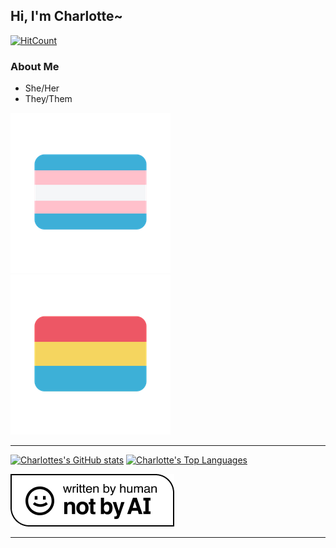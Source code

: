 ## Hi, I'm Charlotte~

  [![HitCount](https://hits.dwyl.com/charlottecross1998/charlottecross1998.svg?style=flat-square)](http://hits.dwyl.com/charlottecross1998/charlottecross1998)

### About Me

* She/Her
* They/Them

![Trans Flag](transflag.png)
![Pan Flag](panflag.png)


---

[![Charlottes's GitHub stats](https://github-readme-stats.vercel.app/api?username=charlottecross1998&count_private=true&show_icons=true&theme=radical)](https://github.com/anuraghazra/github-readme-stats)
[![Charlotte's Top Languages](https://github-readme-stats.vercel.app/api/top-langs/?username=charlottecross1998&theme=radical&exclude_repo=2009scape-server)](https://github.com/anuraghazra/github-readme-stats)

![Written by a human, not AI](human.png)

---
